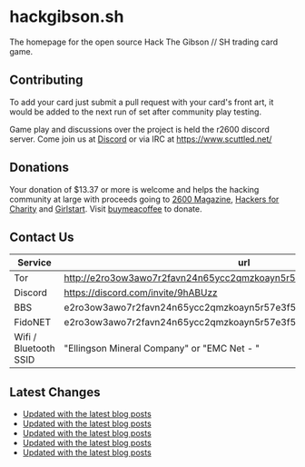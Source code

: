 # hackgibson.sh
The homepage for the open source Hack The Gibson // SH trading card game.


## Contributing

To add your card just submit a pull request with your card's front art, it would be added to the next run of set after community play testing.

Game play and discussions over the project is held the r2600 discord server. Come join us at [Discord](https://discord.com/invite/9hABUzz) or via IRC at https://www.scuttled.net/


## Donations

Your donation of $13.37 or more is welcome and helps the hacking community at large with proceeds going to [2600 Magazine](https://2600.com/), [Hackers for Charity](https://hackersforcharity.org) and [Girlstart](https://girlstart.org).  Visit [buymeacoffee](https://www.buymeacoffee.com/hackgibson.sh) to donate.


## Contact Us

Service | url
-|-
Tor | http://e2ro3ow3awo7r2favn24n65ycc2qmzkoayn5r57e3f56nvjwdcgg32ad.onion
Discord | https://discord.com/invite/9hABUzz
BBS | e2ro3ow3awo7r2favn24n65ycc2qmzkoayn5r57e3f56nvjwdcgg32ad.onion:23
FidoNET | e2ro3ow3awo7r2favn24n65ycc2qmzkoayn5r57e3f56nvjwdcgg32ad.onion:24554
Wifi / Bluetooth SSID | "Ellingson Mineral Company" or "EMC Net - <fidonet address>"

## Latest Changes
<!-- BLOG-POST-LIST:START -->
- [Updated with the latest blog posts](https://github.com/DFW2600/hackgibson.sh/commit/fe9d47d3b7643a6892a8807d710f45bf2b06bb40)
- [Updated with the latest blog posts](https://github.com/DFW2600/hackgibson.sh/commit/ba4c10a39d2b417fb8b3b024cb0d8b75fa9fd5b9)
- [Updated with the latest blog posts](https://github.com/DFW2600/hackgibson.sh/commit/8de1b8330bc4091cb0db70782f1e877a658ca85b)
- [Updated with the latest blog posts](https://github.com/DFW2600/hackgibson.sh/commit/44d003d622dd0f614070e05a19918c24dcdf64a4)
- [Updated with the latest blog posts](https://github.com/DFW2600/hackgibson.sh/commit/684539aacaf6f1ae860aaf18ae0539041243cd3c)
<!-- BLOG-POST-LIST:END -->

